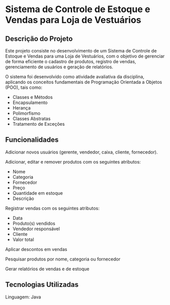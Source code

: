 # Sistema de Controle de Estoque e Vendas para Loja de Vestuários
## Descrição do Projeto
Este projeto consiste no desenvolvimento de um Sistema de Controle de Estoque e Vendas para uma Loja de Vestuários, com o objetivo de gerenciar de forma eficiente o cadastro de produtos, registro de vendas, gerenciamento de usuários e geração de relatórios.

O sistema foi desenvolvido como atividade avaliativa da disciplina, aplicando os conceitos fundamentais de Programação Orientada a Objetos (POO), tais como:

- Classes e Métodos
- Encapsulamento
- Herança
- Polimorfismo
- Classes Abstratas
- Tratamento de Exceções
  
##  Funcionalidades
Adicionar novos usuários (gerente, vendedor, caixa, cliente, fornecedor).

Adicionar, editar e remover produtos com os seguintes atributos:
- Nome
- Categoria
- Fornecedor
- Preço
- Quantidade em estoque
- Descrição
  
Registrar vendas com os seguintes atributos:

- Data
- Produto(s) vendidos
- Vendedor responsável
- Cliente
- Valor total
  
Aplicar descontos em vendas

Pesquisar produtos por nome, categoria ou fornecedor

Gerar relatórios de vendas e de estoque

## Tecnologias Utilizadas
Linguagem: Java
